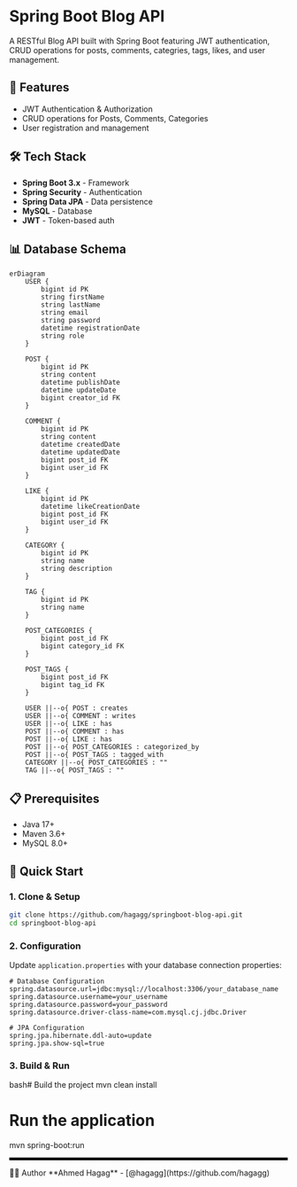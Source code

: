 # Spring Boot Blog API

A RESTful Blog API built with Spring Boot featuring JWT authentication, CRUD operations for posts, comments, categries, tags, likes, and user management.

## 🚀 Features

- JWT Authentication & Authorization
- CRUD operations for Posts, Comments, Categories
- User registration and management

## 🛠️ Tech Stack

- **Spring Boot 3.x** - Framework
- **Spring Security** - Authentication
- **Spring Data JPA** - Data persistence
- **MySQL** - Database
- **JWT** - Token-based auth

## 📊 Database Schema

```mermaid
erDiagram
    USER {
        bigint id PK
        string firstName
        string lastName
        string email
        string password
        datetime registrationDate
        string role
    }
    
    POST {
        bigint id PK
        string content
        datetime publishDate
        datetime updateDate
        bigint creator_id FK
    }
    
    COMMENT {
        bigint id PK
        string content
        datetime createdDate
        datetime updatedDate
        bigint post_id FK
        bigint user_id FK
    }
    
    LIKE {
        bigint id PK
        datetime likeCreationDate
        bigint post_id FK
        bigint user_id FK
    }
    
    CATEGORY {
        bigint id PK
        string name
        string description
    }
    
    TAG {
        bigint id PK
        string name
    }
    
    POST_CATEGORIES {
        bigint post_id FK
        bigint category_id FK
    }
    
    POST_TAGS {
        bigint post_id FK
        bigint tag_id FK
    }

    USER ||--o{ POST : creates
    USER ||--o{ COMMENT : writes
    USER ||--o{ LIKE : has
    POST ||--o{ COMMENT : has
    POST ||--o{ LIKE : has
    POST ||--o{ POST_CATEGORIES : categorized_by
    POST ||--o{ POST_TAGS : tagged_with
    CATEGORY ||--o{ POST_CATEGORIES : ""
    TAG ||--o{ POST_TAGS : ""
```

## 📋 Prerequisites

- Java 17+
- Maven 3.6+
- MySQL 8.0+

## 🚀 Quick Start

### 1. Clone & Setup
```bash
git clone https://github.com/hagagg/springboot-blog-api.git
cd springboot-blog-api
```

### 2. Configuration
Update `application.properties` with your database connection properties:
```properties
# Database Configuration
spring.datasource.url=jdbc:mysql://localhost:3306/your_database_name
spring.datasource.username=your_username
spring.datasource.password=your_password
spring.datasource.driver-class-name=com.mysql.cj.jdbc.Driver

# JPA Configuration
spring.jpa.hibernate.ddl-auto=update
spring.jpa.show-sql=true
```
### 3. Build & Run
bash# Build the project
mvn clean install
# Run the application
mvn spring-boot:run

<hr style="border: 2px solid #000;">
👨‍💻 Author
**Ahmed Hagag** - [@hagagg](https://github.com/hagagg)
